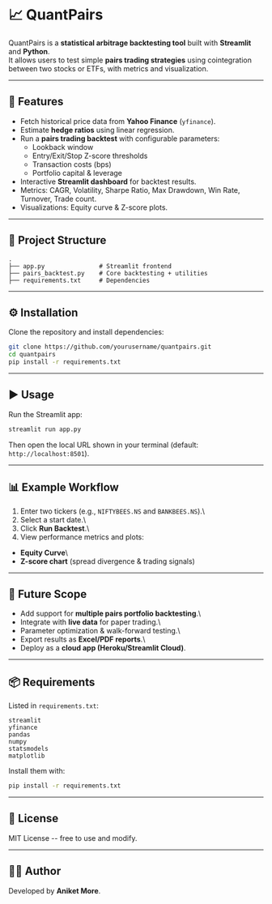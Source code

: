 # 📈 QuantPairs

QuantPairs is a **statistical arbitrage backtesting tool** built with
**Streamlit** and **Python**.\
It allows users to test simple **pairs trading strategies** using
cointegration between two stocks or ETFs, with metrics and
visualization.

------------------------------------------------------------------------

## 🚀 Features

-   Fetch historical price data from **Yahoo Finance** (`yfinance`).
-   Estimate **hedge ratios** using linear regression.
-   Run a **pairs trading backtest** with configurable parameters:
    -   Lookback window
    -   Entry/Exit/Stop Z-score thresholds
    -   Transaction costs (bps)
    -   Portfolio capital & leverage
-   Interactive **Streamlit dashboard** for backtest results.
-   Metrics: CAGR, Volatility, Sharpe Ratio, Max Drawdown, Win Rate,
    Turnover, Trade count.
-   Visualizations: Equity curve & Z-score plots.

------------------------------------------------------------------------

## 📂 Project Structure

    .
    ├── app.py               # Streamlit frontend
    ├── pairs_backtest.py    # Core backtesting + utilities
    ├── requirements.txt     # Dependencies

------------------------------------------------------------------------

## ⚙️ Installation

Clone the repository and install dependencies:

``` bash
git clone https://github.com/yourusername/quantpairs.git
cd quantpairs
pip install -r requirements.txt
```

------------------------------------------------------------------------

## ▶️ Usage

Run the Streamlit app:

``` bash
streamlit run app.py
```

Then open the local URL shown in your terminal (default:
`http://localhost:8501`).

------------------------------------------------------------------------

## 📊 Example Workflow

1.  Enter two tickers (e.g., `NIFTYBEES.NS` and `BANKBEES.NS`).\
2.  Select a start date.\
3.  Click **Run Backtest**.\
4.  View performance metrics and plots:

-   **Equity Curve**\
-   **Z-score chart** (spread divergence & trading signals)

------------------------------------------------------------------------

## 🔮 Future Scope

-   Add support for **multiple pairs portfolio backtesting**.\
-   Integrate with **live data** for paper trading.\
-   Parameter optimization & walk-forward testing.\
-   Export results as **Excel/PDF reports**.\
-   Deploy as a **cloud app (Heroku/Streamlit Cloud)**.

------------------------------------------------------------------------

## 📦 Requirements

Listed in `requirements.txt`:

    streamlit
    yfinance
    pandas
    numpy
    statsmodels
    matplotlib

Install them with:

``` bash
pip install -r requirements.txt
```

------------------------------------------------------------------------

## 📝 License

MIT License -- free to use and modify.

------------------------------------------------------------------------

## 👨‍💻 Author

Developed by **Aniket More**.
